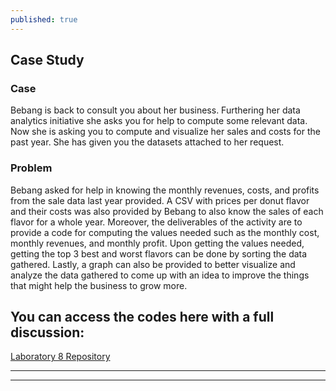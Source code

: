 ```yaml
---
published: true
---
```

## Case Study

### Case

Bebang is back to consult you about her business. Furthering her data analytics initiative she asks you for help to compute some relevant data. Now she is asking you to compute and visualize her sales and costs for the past year. She has given you the datasets attached to her request.

### Problem

Bebang asked for help in knowing the monthly revenues, costs, and profits from the sale data last year provided. A CSV with prices per donut flavor and their costs was also provided by Bebang to also know the sales of each flavor for a whole year. Moreover, the deliverables of the activity are to provide a code for computing the values needed such as the monthly cost, monthly revenues, and monthly profit. Upon getting the values needed, getting the top 3 best and worst flavors can be done by sorting the data gathered. Lastly, a graph can also be provided to better visualize and analyze the data gathered to come up with an idea to improve the things that might help the business to grow more.

## You can access the codes here with a full discussion:

[Laboratory 8 Repository](https://github.com/RovilSurioJr/Laboratory-8)

---
***
